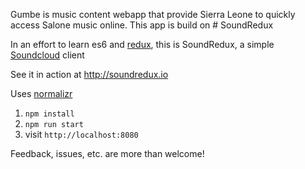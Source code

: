 Gumbe is music content webapp that provide Sierra Leone to quickly access Salone music online. This app is build on # SoundRedux

In an effort to learn es6 and [redux](https://github.com/rackt/redux), this is SoundRedux, a simple [Soundcloud](http://soundcloud.com) client

See it in action at http://soundredux.io

Uses [normalizr](https://github.com/gaearon/normalizr)

1. `npm install`
2. `npm run start`
3. visit `http://localhost:8080`

Feedback, issues, etc. are more than welcome!
